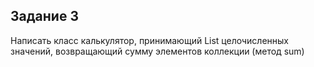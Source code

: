 ## Задание 3

Написать класс калькулятор, принимающий List целочисленных значений, возвращающий сумму элементов коллекции (метод sum)